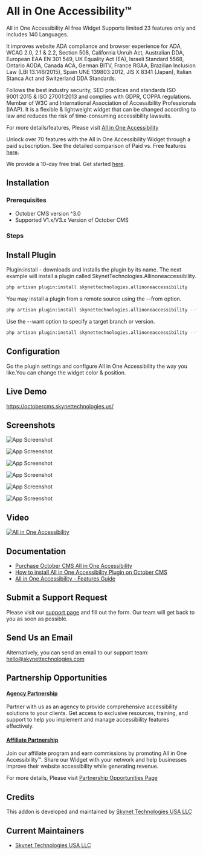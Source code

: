 # All in One Accessibility™

All in One Accessibility AI free Widget Supports limited 23 features only and includes 140 Languages. 
   
It improves website ADA compliance and browser experience for ADA, WCAG 2.0, 2.1 & 2.2, Section 508, California Unruh Act, Australian DDA, European EAA EN 301 549, UK Equality Act (EA), Israeli Standard 5568, Ontario AODA, Canada ACA, German BITV, France RGAA, Brazilian Inclusion Law (LBI 13.146/2015), Spain UNE 139803:2012, JIS X 8341 (Japan), Italian Stanca Act and Switzerland DDA Standards.
   
Follows the best industry security, SEO practices and standards ISO 9001:2015 & ISO 27001:2013 and complies with GDPR, COPPA regulations. Member of W3C and International Association of Accessibility Professionals (IAAP). It is a flexible & lightweight widget that can be changed according to law and reduces the risk of time-consuming accessibility lawsuits.

For more details/features, Please visit [All in One Accessibility](https://www.skynettechnologies.com/all-in-one-accessibility)

Unlock over 70 features with the All in One Accessibility Widget through a paid subscription. See the detailed comparison of Paid vs. Free features [here](https://www.skynettechnologies.com/all-in-one-accessibility/features).

We provide a 10-day free trial. Get started [here](https://ada.skynettechnologies.us/trial-subscription?utm_source=all-in-one-accessibility&utm_medium=landing-page&utm_campaign=trial-subscription).

## Installation

### Prerequisites
- October CMS version ^3.0
- Supported V1.x/V3.x Version of October CMS

### Steps

## Install Plugin

Plugin:install - downloads and installs the plugin by its name. The next example will install a plugin called SkynetTechnologies.Allinoneaccessibility.
``` bash
php artisan plugin:install skynettechnologies.allinoneaccessibility
```
You may install a plugin from a remote source using the --from option.
``` bash
php artisan plugin:install skynettechnologies.allinoneaccessibility --from=git@github.com:skynettechnologies/octobercms-allinoneaccessibility.git
```
Use the --want option to specify a target branch or version.
``` bash
php artisan plugin:install skynettechnologies.allinoneaccessibility --from=git@github.com:skynettechnologies/octobercms-allinoneaccessibility.git --want=dev-main
```
## Configuration

Go the plugin settings and configure All in One Accessibility the way you like.You can change the widget color & position.   

## Live Demo
https://octobercms.skynettechnologies.us/

## Screenshots

![App Screenshot](https://www.skynettechnologies.com/sites/default/files/Screenshot-1.jpg?v=2)

![App Screenshot](https://www.skynettechnologies.com/sites/default/files/Screenshot-2.jpg?v=2)

![App Screenshot](https://www.skynettechnologies.com/sites/default/files/Screenshot-3.jpg?v=2)

![App Screenshot](https://www.skynettechnologies.com/sites/default/files/Screenshot-4.jpg?v=2)

![App Screenshot](https://www.skynettechnologies.com/sites/default/files/Screenshot-5.jpg?v=2)

![App Screenshot](https://www.skynettechnologies.com/sites/default/files/Screenshot-6.jpg?v=2)

## Video

[![All in One Accessibility](https://img.youtube.com/vi/I-DjgZyleeI/0.jpg)](https://www.youtube.com/watch?v=I-DjgZyleeI)

## Documentation

- [Purchase October CMS All in One Accessibility](https://www.skynettechnologies.com/october-cms-accessibility-widget)
- [How to install All in One Accessibility Plugin on October CMS](https://www.skynettechnologies.com/blog/october-cms-web-accessibility-widget-installation)
- [All in One Accessibility - Features Guide](https://www.skynettechnologies.com/sites/default/files/accessibility-widget-features-list.pdf)

## Submit a Support Request

Please visit our [support page](https://www.skynettechnologies.com/report-accessibility-problem) and fill out the form. Our team will get back to you as soon as possible.

## Send Us an Email

Alternatively, you can send an email to our support team:
[hello@skynettechnologies.com](mailto:hello@skynettechnologies.com)

## Partnership Opportunities

#### [Agency Partnership](https://www.skynettechnologies.com/agency-partners)

Partner with us as an agency to provide comprehensive accessibility solutions to your clients. Get access to exclusive resources, training, and support to help you implement and manage accessibility features effectively.

#### [Affiliate Partnership](https://www.skynettechnologies.com/affiliate-partner)

Join our affiliate program and earn commissions by promoting All in One Accessibility™. Share our Widget with your network and help businesses improve their website accessibility while generating revenue.

For more details, Please visit [Partnership Opportunities Page](https://www.skynettechnologies.com/partner-program)

## Credits

This addon is developed and maintained by [Skynet Technologies USA LLC](https://www.skynettechnologies.com)

## Current Maintainers
- [Skynet Technologies USA LLC](https://github.com/skynettechnologies)